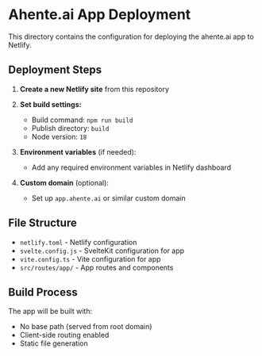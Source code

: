 # Ahente.ai App Deployment

This directory contains the configuration for deploying the ahente.ai app to Netlify.

## Deployment Steps

1. **Create a new Netlify site** from this repository
2. **Set build settings:**
   - Build command: `npm run build`
   - Publish directory: `build`
   - Node version: `18`

3. **Environment variables** (if needed):
   - Add any required environment variables in Netlify dashboard

4. **Custom domain** (optional):
   - Set up `app.ahente.ai` or similar custom domain

## File Structure

- `netlify.toml` - Netlify configuration
- `svelte.config.js` - SvelteKit configuration for app
- `vite.config.ts` - Vite configuration for app
- `src/routes/app/` - App routes and components

## Build Process

The app will be built with:
- No base path (served from root domain)
- Client-side routing enabled
- Static file generation 